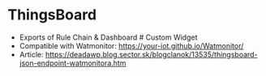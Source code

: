 # ThingsBoard
* Exports of Rule Chain & Dashboard # Custom Widget
* Compatible with Watmonitor: https://your-iot.github.io/Watmonitor/
* Article: https://deadawp.blog.sector.sk/blogclanok/13535/thingsboard-json-endpoint-watmonitora.htm
